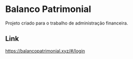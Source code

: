 # Balanco Patrimonial
Projeto criado para o trabalho de administração financeira.

## Link
https://balancopatrimonial.xyz/#/login
